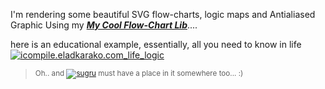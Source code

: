 I'm rendering some beautiful SVG flow-charts, logic maps and Antialiased Graphic Using my <a href="https://icompile.eladkarako.com/json-flow-chart-implementation-editor-and-viewer-svg-support/" title="https://icompile.eladkarako.com/json-flow-chart-implementation-editor-and-viewer-svg-support/" target="_blank"><em><strong>My Cool Flow-Chart Lib</strong></em></a>....

here is an educational example, essentially, all you need to know in life
<a href="https://icompile.eladkarako.com/_uploads/2015/01/icompile.eladkarako.com_life_logic.png"><img src="https://icompile.eladkarako.com/_uploads/2015/01/icompile.eladkarako.com_life_logic.png" alt="icompile.eladkarako.com_life_logic" rem-width="743" rem-height="664" class="alignnone size-full wp-image-2428" /></a>



<blockquote><small>
Oh.. and <a href="http://sugru.com/" title="http://sugru.com/" alt="sugru" title="sugru" target="_blank"><img src="https://icompile.eladkarako.com/_uploads/2015/01/icompile.eladkarako.com_sugru.png" title="sugru" alt="sugru" rem-width="110" rem-height="57" class="alignnone size-full wp-image-2431" /></a> must have a place in it somewhere too...
:)
</small>
</blockquote>

